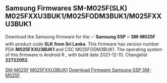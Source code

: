 <h2>Samsung Firmwares SM-M025F(SLK) M025FXXU3BUK1/M025FODM3BUK1/M025FXXU3BUK1</h2>
Download the Samsung firmware for the ✅ <strong>Samsung SSP </strong> ⭐ <strong>SM-M025F</strong> with product code <strong>SLK</strong> <strong> from Sri Lanka</strong>. This firmware has version number PDA <strong>M025FXXU3BUK1</strong> and CSC M025FODM3BUK1. The operating system of this firmware is Android R , with build date 2021-12-15. Changelist <strong>22722052</strong>.


[SM-M025F](https://samfirm.shop/samsung/model/SM-M025F)
[M025FXXU3BUK1](https://samfirm.shop/samsung/pda/M025FXXU3BUK1)
[Download Firmware Samsung SSP SM-M025F](https://samfirm.shop/samsung/firmware/482635)
